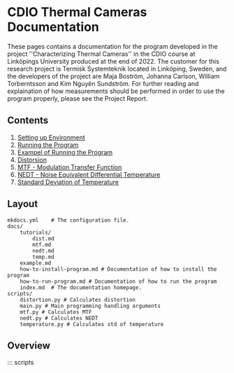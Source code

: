 # CDIO Thermal Cameras Documentation

These pages contains a documentation for the program developed in the project ''Characterizing Thermal Cameras'' in the CDIO course at Linköpings University produced at the end of 2022.
The customer for this research project is Termisk Systemteknik located in Linköping, Sweden, and the developers of the project are Maja Boström, Johanna Carlson, William Torberntsson and Kim Nguyên Sundström. 
For further reading and explaination of how measurements should be performed in order to use the program properly, please see the Project Report.

## Contents



1. [Setting up Environment](how-to-install-program.md)
2. [Running the Program](how-to-run-program.md)
3. [Exampel of Running the Program](example.md)
4. [Distorsion](tutorial_dist.md)
5. [MTF - Modulation Transfer Function](tutorial_mtf.md)
6. [NEDT - Noise Equivalent Differential Temperature](tutorial_nedt.md)
7. [Standard Deviation of Temperature](tutorial_temp.md)



## Layout

    mkdocs.yml    # The configuration file.
    docs/
        tutorials/
            dist.md
            mtf.md
            nedt.md
            temp.md
        example.md
        how-to-install-program.md # Documentation of how to install the program
        how-to-run-program.md # Documentation of how to run the program
        index.md  # The documentation homepage.
    scripts/
        distortion.py # Calculates distortion
        main.py # Main programming handling arguments
        mtf.py # Calculates MTF
        nedt.py # Calculates NEDT
        temperature.py # Calculates std of temperature


## Overview

::: scripts